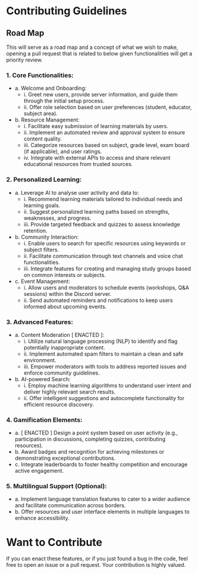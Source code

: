 # Contributing Guidelines

## Road Map 
This will serve as a road map and a concept of what we wish to make, opening a pull request that is related to below given functionalities will get a priority review. 

### 1.	Core Functionalities:

- a.	Welcome and Onboarding:
    - i.	Greet new users, provide server information, and guide them through the initial setup process.
    - ii.	Offer role selection based on user preferences (student, educator, subject area).
- b.	Resource Management:
    - i.	Facilitate easy submission of learning materials by users.
    - ii.	Implement an automated review and approval system to ensure content quality.
    - iii.	Categorize resources based on subject, grade level, exam board (if applicable), and user ratings.
    - iv.	Integrate with external APIs to access and share relevant educational resources from trusted sources.
### 2.	Personalized Learning:
- a.	Leverage AI to analyse user activity and data to:
    - i.	Recommend learning materials tailored to individual needs and learning goals.
    - ii.	Suggest personalized learning paths based on strengths, weaknesses, and progress.
    - iii.	Provide targeted feedback and quizzes to assess knowledge retention.
- b.	Community Interaction:
    - i.	Enable users to search for specific resources using keywords or subject filters.
    - ii.	Facilitate communication through text channels and voice chat functionalities.
    - iii.	Integrate features for creating and managing study groups based on common interests or subjects.
- c.	Event Management:
    - i.	Allow users and moderators to schedule events (workshops, Q&A sessions) within the Discord server.
    - ii.	Send automated reminders and notifications to keep users informed about upcoming events.
### 3.	Advanced Features:

- a.	Content Moderation [ ENACTED ]:
    - i.	Utilize natural language processing (NLP) to identify and flag potentially inappropriate content.
    - ii.	Implement automated spam filters to maintain a clean and safe environment.
    - iii.	Empower moderators with tools to address reported issues and enforce community guidelines.
- b.	AI-powered Search:
    - i.	Employ machine learning algorithms to understand user intent and deliver highly relevant search results.
    - ii.	Offer intelligent suggestions and autocomplete functionality for efficient resource discovery.
### 4.	Gamification Elements:
- a.	[ ENACTED ] Design a point system based on user activity (e.g., participation in discussions, completing quizzes, contributing resources).
- b.	Award badges and recognition for achieving milestones or demonstrating exceptional contributions.
- c.	Integrate leaderboards to foster healthy competition and encourage active engagement.
### 5.	Multilingual Support (Optional):
- a.	Implement language translation features to cater to a wider audience and facilitate communication across borders.
- b.	Offer resources and user interface elements in multiple languages to enhance accessibility.

# Want to Contribute
If you can enact these features, or if you just found a bug in the code, feel free to open an issue or a pull request. Your contribution is highly valued.
